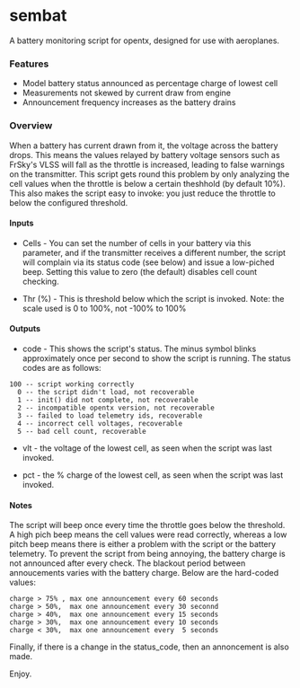 # sembat
A battery monitoring script for opentx, designed for use with aeroplanes.

### Features
* Model battery status announced as percentage charge of lowest cell
* Measurements not skewed by current draw from engine
* Announcement frequency increases as the battery drains

### Overview
When a battery has current drawn from it, the voltage across the battery drops. This means the values relayed by battery voltage sensors such as FrSky's VLSS will fall as the throttle is increased, leading to false warnings on the transmitter. This script gets round this problem by only analyzing the cell values when the throttle is below a certain theshhold (by default 10%). This also makes the script easy to invoke: you just reduce the throttle to  below the configured threshold.

#### Inputs
* Cells - You can set the number of cells in your battery via this parameter, and if the transmitter receives a different number, the script will complain via its status code (see below) and issue a low-piched beep. Setting this value to zero (the default) disables cell count checking.

* Thr (%) - This is threshold below which the script is invoked. Note: the scale used is 0 to 100%, not -100% to 100%

#### Outputs
* code - This shows the script's status. The minus symbol blinks approximately once per second to show the script is running. The status codes are as follows:

```
100 -- script working correctly
  0 -- the script didn't load, not recoverable
  1 -- init() did not complete, not recoverable
  2 -- incompatible opentx version, not recoverable 
  3 -- failed to load telemetry ids, recoverable
  4 -- incorrect cell voltages, recoverable 
  5 -- bad cell count, recoverable
```
* vlt - the voltage of the lowest cell, as seen when the script was last invoked.

* pct - the % charge of the lowest cell, as seen when the script was last invoked.

#### Notes
The script will beep once every time the throttle goes below the threshold. A high pich beep means the cell values were read correctly, whereas a low pitch beep means there is either a problem with the script or the battery telemetry. To prevent the script from being annoying, the battery charge is not announced after every check. The blackout period between annoucements varies with the battery charge. Below are the hard-coded values:

```
charge > 75% , max one announcement every 60 seconds
charge > 50%,  max one announcement every 30 seconnd
charge > 40%,  max one announcement every 15 seconds
charge > 30%,  max one announcement every 10 seconds
charge < 30%,  max one announcement every  5 seconds
```

Finally, if there is a change in the status_code, then an annoncement is also made.

Enjoy.





